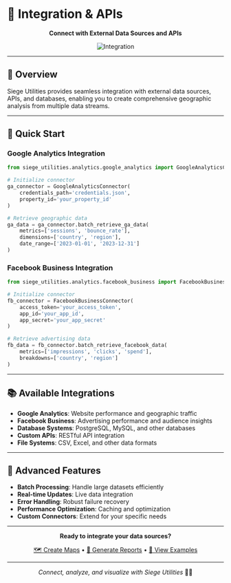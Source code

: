 # 🔌 Integration & APIs

<div align="center">

**Connect with External Data Sources and APIs**

![Integration](https://img.shields.io/badge/Integration-External%20APIs-green?style=for-the-badge&logo=api)

</div>

---

## 🎯 **Overview**

Siege Utilities provides seamless integration with external data sources, APIs, and databases, enabling you to create comprehensive geographic analysis from multiple data streams.

---

## 🚀 **Quick Start**

### **Google Analytics Integration**
```python
from siege_utilities.analytics.google_analytics import GoogleAnalyticsConnector

# Initialize connector
ga_connector = GoogleAnalyticsConnector(
    credentials_path='credentials.json',
    property_id='your_property_id'
)

# Retrieve geographic data
ga_data = ga_connector.batch_retrieve_ga_data(
    metrics=['sessions', 'bounce_rate'],
    dimensions=['country', 'region'],
    date_range=['2023-01-01', '2023-12-31']
)
```

### **Facebook Business Integration**
```python
from siege_utilities.analytics.facebook_business import FacebookBusinessConnector

# Initialize connector
fb_connector = FacebookBusinessConnector(
    access_token='your_access_token',
    app_id='your_app_id',
    app_secret='your_app_secret'
)

# Retrieve advertising data
fb_data = fb_connector.batch_retrieve_facebook_data(
    metrics=['impressions', 'clicks', 'spend'],
    breakdowns=['country', 'region']
)
```

---

## 📚 **Available Integrations**

- **Google Analytics**: Website performance and geographic traffic
- **Facebook Business**: Advertising performance and audience insights
- **Database Systems**: PostgreSQL, MySQL, and other databases
- **Custom APIs**: RESTful API integration
- **File Systems**: CSV, Excel, and other data formats

---

## 🔧 **Advanced Features**

- **Batch Processing**: Handle large datasets efficiently
- **Real-time Updates**: Live data integration
- **Error Handling**: Robust failure recovery
- **Performance Optimization**: Caching and optimization
- **Custom Connectors**: Extend for your specific needs

---

<div align="center">

**Ready to integrate your data sources?**

[🗺️ Create Maps](Mapping-and-Visualization) • [📄 Generate Reports](Report-Generation) • [📖 View Examples](Recipes-and-Examples)

---

*Connect, analyze, and visualize with Siege Utilities* 🔌✨

</div>
